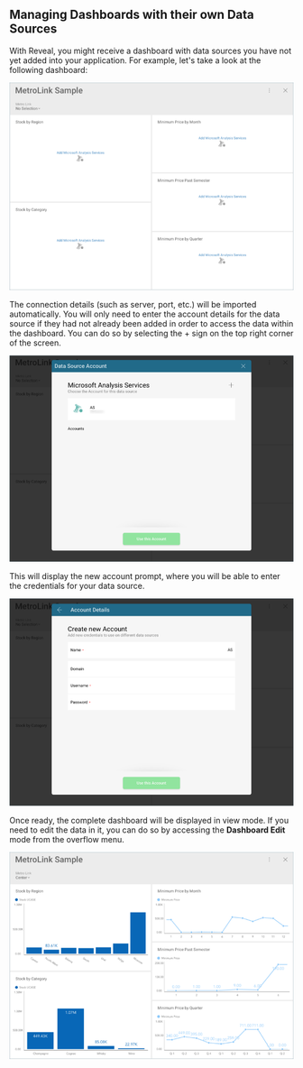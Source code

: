 ## Managing Dashboards with their own Data Sources

With Reveal, you might receive a dashboard with data sources you have
not yet added into your application. For example, let's take a look at
the following dashboard:

![A dashboard sample](images/dashboard-own-data-sources.png)

The connection details (such as server, port, etc.) will be imported
automatically. You will only need to enter the account details for the
data source if they had not already been added in order to access the
data within the dashboard. You can do so by selecting the + sign on the
top right corner of the screen.

![Dashboard Adding Imported Data Source Account](images/dashboard-adding-imported-data-source-account.png)

This will display the new account prompt, where you will be able to
enter the credentials for your data source.

![Dashboard Adding Imported Data Source Create New Account dialog](images/dashboard-adding-imported-data-source-account2.png)

Once ready, the complete dashboard will be displayed in view mode. If
you need to edit the data in it, you can do so by accessing the **Dashboard Edit**
mode from the overflow menu.

![Final Dashboard Own Data Source](images/final-dashboard-own-data-source.png)
